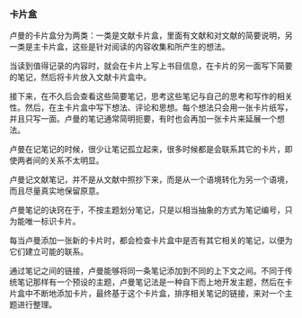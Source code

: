 ### 卡片盒

卢曼的卡片盒分为两类：一类是文献卡片盒，里面有文献和对文献的简要说明，另一类是主卡片盒，这些是针对阅读的内容收集和所产生的想法。

当读到值得记录的内容时，就会在卡片上写上书目信息，在卡片的另一面写下简要的笔记，然后将卡片放入文献卡片盒中。

接下来，在不久后会查看这些简要笔记，思考这些笔记与自己的思考和写作的相关性。然后，在主卡片盒中写下想法、评论和思想。每个想法只会用一张卡片纸写，并且只写一面。卢曼的笔记通常简明扼要，有时也会再加一张卡片来延展一个想法。

卢曼在记笔记的时候，很少让笔记孤立起来，很多时候都是会联系其它的卡片，即使两者间的关系不太明显。

卢曼记文献笔记，并不是从文献中照抄下来，而是从一个语境转化为另一个语境，而且尽量真实地保留原意。

卢曼笔记的诀窍在于，不按主题划分笔记，只是以相当抽象的方式为笔记编号，只为能唯一标识卡片。

每当卢曼添加一张新的卡片时，都会检查卡片盒中是否有其它相关的笔记，以便为它们建立可能的联系。

通过笔记之间的链接，卢曼能够将同一条笔记添加到不同的上下文之间。不同于传统笔记那样有一个预设的主题，卢曼笔记法是一种自下而上地开发主题，然后在卡片盒中不断地添加卡片，最终基于这个卡片盒，排序相关笔记的链接，来对一个主题进行整理。

